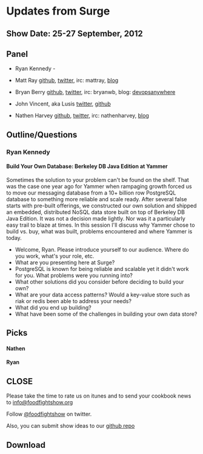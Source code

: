 Updates from Surge
==================

Show Date: 25-27 September, 2012
--------------------------------

Panel<a name="panel"></a>
-----

* Ryan Kennedy - 

* Matt Ray [github](http://github.com/mattray), [twitter](http://twitter.com/mattray), irc: mattray, [blog](http://www.leastresistance.net/)
* Bryan Berry [github](http://github.com/bryanwb), [twitter](http://twitter.com/bryanwb), irc: bryanwb, blog: [devopsanywhere](http://devopsanywhere.blogspot.com)
* John Vincent, aka Lusis [twitter](https://twitter.com/#!/lusis), [github](https://github.com/lusis)
* Nathen Harvey [github](http://github.com/nathenharvey), [twitter](http://twitter.com/nathenharvey), irc: nathenharvey, [blog](http://nathenharvey.com)


Outline/Questions
-----------------

### Ryan Kennedy

#### Build Your Own Database: Berkeley DB Java Edition at Yammer

Sometimes the solution to your problem can't be found on the shelf. That was the case one year ago for Yammer when rampaging growth forced us to move our messaging database from a 10+ billion row PostgreSQL database to something more reliable and scale ready. After several false starts with pre-built offerings, we constructed our own solution and shipped an embedded, distributed NoSQL data store built on top of Berkeley DB Java Edition. It was not a decision made lightly. Nor was it a particularly easy trail to blaze at times. In this session I'll discuss why Yammer chose to build vs. buy, what was built, problems encountered and where Yammer is today.

* Welcome, Ryan.  Please introduce yourself to our audience.  Where do you work, what's your role, etc.
* What are you presenting here at Surge?
* PostgreSQL is known for being reliable and scalable yet it didn't work for you.  What problems were you running into?
* What other solutions did you consider before deciding to build your own?
* What are your data access patterns?  Would a key-value store such as riak or redis been able to address your needs?
* What did you end up building?
* What have been some of the challenges in building your own data store?


Picks<a name="picks"></a>
-----

#### Nathen

#### Ryan



CLOSE
-----

Please take the time to rate us on itunes and to send your cookbook
news to info@foodfightshow.org

Follow [@foodfightshow](http://twitter.com/foodfightshow) on twitter.

Also, you can submit show ideas to our [github repo](https://github.com/foodfight/showz)



Download
--------
